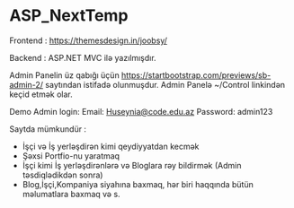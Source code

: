 # ASP_NextTemp
Frontend : https://themesdesign.in/joobsy/

Backend : ASP.NET MVC ilə yazılmışdır.

Admin Panelin üz qabığı üçün https://startbootstrap.com/previews/sb-admin-2/ saytından istifadə olunmuşdur.
Admin Panelə ~/Control linkindən keçid etmək olar.

Demo Admin login:
Email: Huseynia@code.edu.az
Password: admin123

Saytda mümkundür :
- İşçi və İş yerləşdirən kimi qeydiyyatdan kecmək
- Şəxsi Portfio-nu yaratmaq
- İşçi kimi İş yerləşdirənlərə və Bloglara rəy bildirmək (Admin təsdiqlədikdən sonra)
- Blog,İşçi,Kompaniya siyahına baxmaq, hər biri haqqında bütün məlumatlara baxmaq və s.